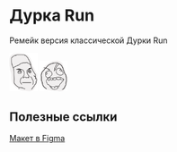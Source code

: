 # Дурка Run

Ремейк версия классической Дурки Run

<p align="left"> 
  <img src='https://github.com/voloduhe/durka-run/raw/main/medic.png' alt="Санитар" width='50px'>
  <img src='https://github.com/voloduhe/durka-run/raw/main/schizo.png' alt="Шизоид" width='50px'>
<p/>

## Полезные ссылки

[Макет в Figma](https://www.figma.com/file/YPAXpYgDM54Dd5zB0TqvEh/%D0%94%D1%83%D1%80%D0%BA%D0%B0Run?type=design&node-id=0%3A1&mode=design&t=bJo6KgFsCAUHmU2V-1 "Figma")

